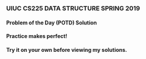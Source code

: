 ### UIUC CS225 DATA STRUCTURE SPRING 2019

#### Problem of the Day (POTD) Solution  

#### Practice makes perfect!  

#### Try it on your own before viewing my solutions.  
